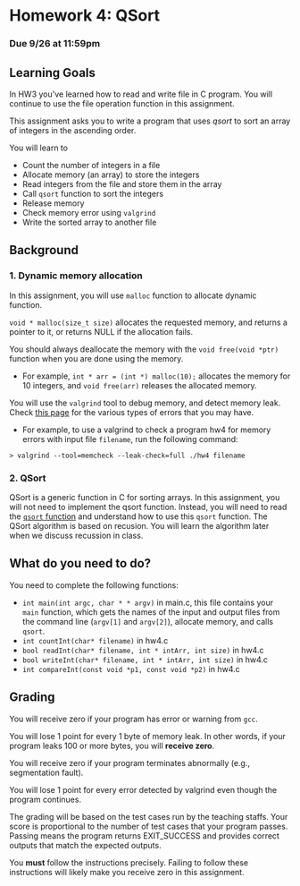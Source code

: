 # Homework 4: QSort

### Due 9/26 at 11:59pm 

## Learning Goals 

In HW3 you've learned how to read and write file in C program.
You will continue to use the file operation function in this assignment.

This assignment asks you to write a program that uses *qsort*
to sort an array of integers in the ascending order.

You will learn to
* Count the number of integers in a file
* Allocate memory (an array) to store the integers
* Read integers from the file and store them in the array
* Call `qsort` function to sort the integers
* Release memory
* Check memory error using `valgrind`
* Write the sorted array to another file

## Background

### **1. Dynamic memory allocation**

In this assignment, you will use `malloc` function to allocate dynamic function.

`void * malloc(size_t size)` allocates the requested memory, and returns a pointer to it,
or returns NULL if the allocation fails.

You should always deallocate the memory with the `void free(void *ptr)` function when you are done using the memory.

* For example, `int * arr = (int *) malloc(10);` allocates the memory for 10 integers, 
and `void free(arr)` releases the allocated memory.

You will use the `valgrind` tool to debug memory, and detect memory leak.
Check [this page](http://cs.ecs.baylor.edu/~donahoo/tools/valgrind/messages.html) for the various types of errors that you may have.

* For example, to use a valgrind to check a program hw4 for memory errors with input file `filename`, run the following command:

`> valgrind --tool=memcheck --leak-check=full ./hw4 filename`


### **2. QSort**

QSort is a generic function in C for sorting arrays. 
In this assignment, you will not need to implement the qsort function.
Instead, you will need to read the [`qsort` function](https://linux.die.net/man/3/qsort)
and understand how to use this `qsort` function. The QSort algorithm is based on recusion.
You will learn the algorithm later when we discuss recussion in class.


## What do you need to do?

You need to complete the following functions:
 * `int main(int argc, char * * argv)` in main.c, this file contains your `main` function, which gets the names of
  the input and output files from the command line (`argv[1]` and `argv[2]`), allocate memory, and calls `qsort`.
 * `int countInt(char* filename)` in hw4.c
 * `bool readInt(char* filename, int * intArr, int size)` in hw4.c
 * `bool writeInt(char* filename, int * intArr, int size)` in hw4.c
 * `int compareInt(const void *p1, const void *p2)` in hw4.c

## Grading

You will receive zero if your program has error or warning from `gcc`.

You will lose 1 point for every 1 byte of memory leak. In other words, if your program leaks 100 or more bytes, you will **receive zero**.

You will receive zero if your program terminates abnormally (e.g., segmentation fault).

You will lose 1 point for every error detected by valgrind even though the program continues.

The grading will be based on the test cases run by the teaching staffs. 
Your score is proportional to the number of test cases that your program passes. 
Passing means the program returns EXIT_SUCCESS and provides correct outputs that match the expected outputs.

You **must** follow the instructions precisely. Failing to follow
these instructions will likely make you receive zero in this
assignment.
